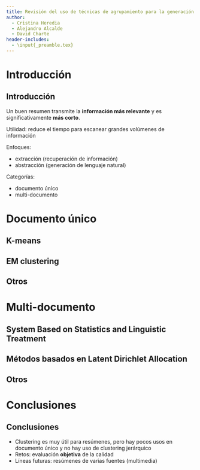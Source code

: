 ```yaml
---
title: Revisión del uso de técnicas de agrupamiento para la generación automática de resúmenes
author:
  - Cristina Heredia
  - Alejandro Alcalde
  - David Charte
header-includes:
  - \input{_preamble.tex}
---
```


# Introducción

## Introducción

Un buen resumen transmite la **información más relevante** y es significativamente **más corto**.

Utilidad: reduce el tiempo para escanear grandes volúmenes de información

Enfoques:

- extracción (recuperación de información)
- abstracción (generación de lenguaje natural)

Categorías:

- documento único
- multi-documento

# Documento único

## K-means

## EM clustering

## Otros

# Multi-documento

## System Based on Statistics and Linguistic Treatment

## Métodos basados en Latent Dirichlet Allocation

## Otros

# Conclusiones

## Conclusiones

- Clustering es muy útil para resúmenes, pero hay pocos usos en documento único y no hay uso de clustering jerárquico
- Retos: evaluación **objetiva** de la calidad
- Líneas futuras: resúmenes de varias fuentes (multimedia)
